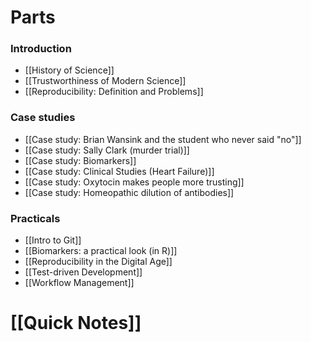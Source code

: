 # Parts
### Introduction
- [[History of Science]]
- [[Trustworthiness of Modern Science]]
- [[Reproducibility: Definition and Problems]]

### Case studies
- [[Case study: Brian Wansink and the student who never said "no"]]
- [[Case study: Sally Clark (murder trial)]]
- [[Case study: Biomarkers]]
- [[Case study: Clinical Studies (Heart Failure)]]
- [[Case study: Oxytocin makes people more trusting]]
- [[Case study: Homeopathic dilution of antibodies]]

### Practicals
- [[Intro to Git]]
- [[Biomarkers: a practical look (in R)]]
- [[Reproducibility in the Digital Age]]
- [[Test-driven Development]]
- [[Workflow Management]]

# [[Quick Notes]]